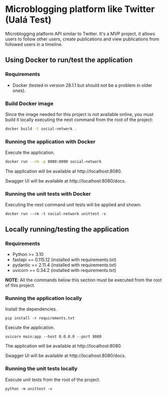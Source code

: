 # Microblogging platform like Twitter (Ualá Test)

Microblogging platform API similar to Twitter. It's a MVP project, it allows users to follow other users, create publications and view publications from followed users in a timeline. 

## Using Docker to run/test the application

### Requirements

- Docker (tested in version 28.1.1 but should not be a problem in older ones).

### Build Docker image

Since the image needed for this project is not available online, you must build it locally executing the next command from the root of the project:
```sh
docker build -t social-network .
```

### Running the application with Docker

Execute the application.
```sh
docker run --rm -p 8080:8080 social-network
```

The application will be available at http://localhost:8080.

Swagger UI will be available at http://localhost:8080/docs.

### Running the unit tests with Docker

Executing the next command unit tests will be applied and shown:
```
docker run --rm -t social-network unittest -v
```

## Locally running/testing the application

### Requirements

- Python >= 3.10
- fastapi == 0.115.12 (installed with requirements.txt)
- pydantic == 2.11.4 (installed with requirements.txt)
- uvicorn == 0.34.2 (installed with requirements.txt)

**NOTE**: All the commands below this section must be executed from the root of this project.

### Running the application locally

Install the dependencies.
```
pip install -r requirements.txt
```

Execute the application.
```
uvicorn main:app --host 0.0.0.0 --port 8080
```

The application will be available at http://localhost:8080.

Swagger UI will be available at http://localhost:8080/docs.

### Running the unit tests locally

Execute unit tests from the root of the project.
```
python -m unittest -v
```
